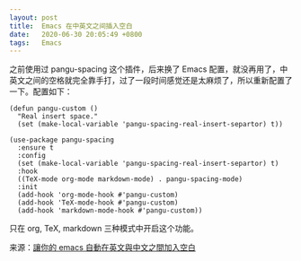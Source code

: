 ```yaml
---
layout: post
title:  Emacs 在中英文之间插入空白
date:   2020-06-30 20:05:49 +0800
tags:   Emacs
---
```


之前使用过 pangu-spacing 这个插件，后来换了 Emacs 配置，就没再用了，中英文之间的空格就完全靠手打，过了一段时间感觉还是太麻烦了，所以重新配置了一下。配置如下：

```elisp
(defun pangu-custom ()
  "Real insert space."
  (set (make-local-variable 'pangu-spacing-real-insert-separtor) t))

(use-package pangu-spacing
  :ensure t
  :config
  (set (make-local-variable 'pangu-spacing-real-insert-separtor) t)
  :hook
  ((TeX-mode org-mode markdown-mode) . pangu-spacing-mode)
  :init
  (add-hook 'org-mode-hook #'pangu-custom)
  (add-hook 'TeX-mode-hook #'pangu-custom)
  (add-hook 'markdown-mode-hook #'pangu-custom))
```

只在 org, TeX, markdown 三种模式中开启这个功能。

来源：[讓你的 emacs 自動在英文與中文之間加入空白](https://coldnew.github.io/d2d60fe2/)
